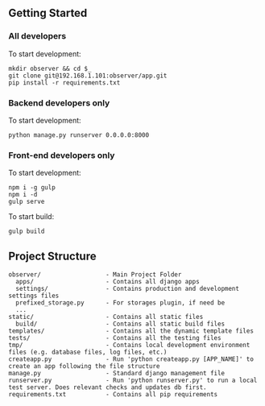 ## Getting Started

### All developers

To start development:

```shell
mkdir observer && cd $_
git clone git@192.168.1.101:observer/app.git
pip install -r requirements.txt
```

### Backend developers only

To start development:

```shell
python manage.py runserver 0.0.0.0:8000
```

### Front-end developers only

To start development:

```shell
npm i -g gulp
npm i -d
gulp serve
```

To start build:

```shell
gulp build
```

## Project Structure

```
observer/                  - Main Project Folder
  apps/                    - Contains all django apps
  settings/                - Contains production and development settings files
  prefixed_storage.py      - For storages plugin, if need be
  ...
static/                    - Contains all static files
  build/                   - Contains all static build files
templates/                 - Contains all the dynamic template files
tests/                     - Contains all the testing files
tmp/                       - Contains local development environment files (e.g. database files, log files, etc.)
createapp.py               - Run 'python createapp.py [APP_NAME]' to create an app following the file structure
manage.py                  - Standard django management file
runserver.py               - Run 'python runserver.py' to run a local test server. Does relevant checks and updates db first.
requirements.txt           - Contains all pip requirements
```